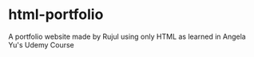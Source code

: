 # html-portfolio
A portfolio website made by Rujul using only HTML as learned in Angela Yu's Udemy Course
